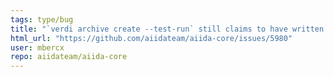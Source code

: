 ```yaml
---
tags: type/bug
title: "`verdi archive create --test-run` still claims to have written the archive"
html_url: "https://github.com/aiidateam/aiida-core/issues/5980"
user: mbercx
repo: aiidateam/aiida-core
---
```


